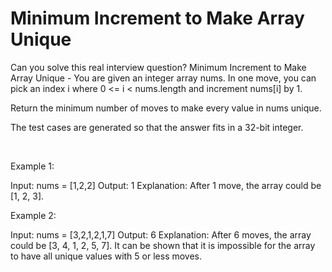 # Minimum Increment to Make Array Unique

Can you solve this real interview question? Minimum Increment to Make Array Unique - You are given an integer array nums. In one move, you can pick an index i where 0 <= i < nums.length and increment nums[i] by 1.

Return the minimum number of moves to make every value in nums unique.

The test cases are generated so that the answer fits in a 32-bit integer.

 

Example 1:


Input: nums = [1,2,2]
Output: 1
Explanation: After 1 move, the array could be [1, 2, 3].


Example 2:


Input: nums = [3,2,1,2,1,7]
Output: 6
Explanation: After 6 moves, the array could be [3, 4, 1, 2, 5, 7].
It can be shown that it is impossible for the array to have all unique values with 5 or less moves.